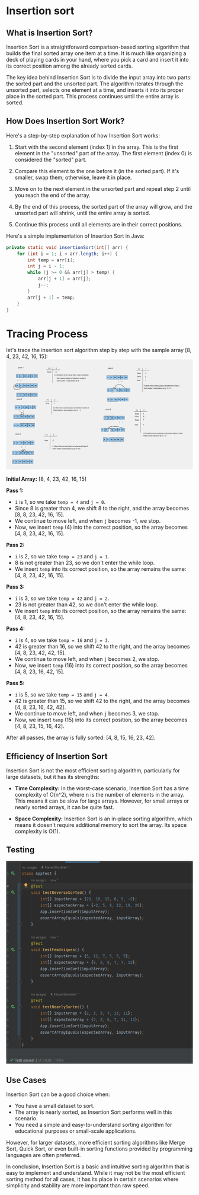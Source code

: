 # Insertion sort
## What is Insertion Sort?

Insertion Sort is a straightforward comparison-based sorting algorithm that builds the final sorted array one item at a time. It is much like organizing a deck of playing cards in your hand, where you pick a card and insert it into its correct position among the already sorted cards.

The key idea behind Insertion Sort is to divide the input array into two parts: the sorted part and the unsorted part. The algorithm iterates through the unsorted part, selects one element at a time, and inserts it into its proper place in the sorted part. This process continues until the entire array is sorted.

## How Does Insertion Sort Work?

Here's a step-by-step explanation of how Insertion Sort works:

1. Start with the second element (index 1) in the array. This is the first element in the "unsorted" part of the array. The first element (index 0) is considered the "sorted" part.

2. Compare this element to the one before it (in the sorted part). If it's smaller, swap them; otherwise, leave it in place.

3. Move on to the next element in the unsorted part and repeat step 2 until you reach the end of the array.

4. By the end of this process, the sorted part of the array will grow, and the unsorted part will shrink, until the entire array is sorted.

5. Continue this process until all elements are in their correct positions.

Here's a simple implementation of Insertion Sort in Java:

```java
private static void insertionSort(int[] arr) {
    for (int i = 1; i < arr.length; i++) {
        int temp = arr[i];
        int j = i - 1;
        while (j >= 0 && arr[j] > temp) {
            arr[j + 1] = arr[j];
            j--;
        }
        arr[j + 1] = temp;
    }
}
```
# Tracing Process
let's trace the insertion sort algorithm step by step with the sample array [8, 4, 23, 42, 16, 15]:
![insertion Sort Tracing](assets/insertionSortTracing.png) 

**Initial Array:** [8, 4, 23, 42, 16, 15]

**Pass 1:**
- `i` is 1, so we take `temp = 4` and `j = 0`.
- Since 8 is greater than 4, we shift 8 to the right, and the array becomes [8, 8, 23, 42, 16, 15].
- We continue to move left, and when `j` becomes -1, we stop.
- Now, we insert `temp` (4) into the correct position, so the array becomes [4, 8, 23, 42, 16, 15].

**Pass 2:**
- `i` is 2, so we take `temp = 23` and `j = 1`.
- 8 is not greater than 23, so we don't enter the while loop.
- We insert `temp` into its correct position, so the array remains the same: [4, 8, 23, 42, 16, 15].

**Pass 3:**
- `i` is 3, so we take `temp = 42` and `j = 2`.
- 23 is not greater than 42, so we don't enter the while loop.
- We insert `temp` into its correct position, so the array remains the same: [4, 8, 23, 42, 16, 15].

**Pass 4:**
- `i` is 4, so we take `temp = 16` and `j = 3`.
- 42 is greater than 16, so we shift 42 to the right, and the array becomes [4, 8, 23, 42, 42, 15].
- We continue to move left, and when `j` becomes 2, we stop.
- Now, we insert `temp` (16) into its correct position, so the array becomes [4, 8, 23, 16, 42, 15].

**Pass 5:**
- `i` is 5, so we take `temp = 15` and `j = 4`.
- 42 is greater than 15, so we shift 42 to the right, and the array becomes [4, 8, 23, 16, 42, 42].
- We continue to move left, and when `j` becomes 3, we stop.
- Now, we insert `temp` (15) into its correct position, so the array becomes [4, 8, 23, 15, 16, 42].

After all passes, the array is fully sorted: [4, 8, 15, 16, 23, 42].
## Efficiency of Insertion Sort

Insertion Sort is not the most efficient sorting algorithm, particularly for large datasets, but it has its strengths:

- **Time Complexity:** In the worst-case scenario, Insertion Sort has a time complexity of O(n^2), where n is the number of elements in the array. This means it can be slow for large arrays. However, for small arrays or nearly sorted arrays, it can be quite fast.

- **Space Complexity:** Insertion Sort is an in-place sorting algorithm, which means it doesn't require additional memory to sort the array. Its space complexity is O(1).
## Testing 
![tests Passed](assets/testsPassed.png)

## Use Cases

Insertion Sort can be a good choice when:

- You have a small dataset to sort.
- The array is nearly sorted, as Insertion Sort performs well in this scenario.
- You need a simple and easy-to-understand sorting algorithm for educational purposes or small-scale applications.

However, for larger datasets, more efficient sorting algorithms like Merge Sort, Quick Sort, or even built-in sorting functions provided by programming languages are often preferred.

In conclusion, Insertion Sort is a basic and intuitive sorting algorithm that is easy to implement and understand. While it may not be the most efficient sorting method for all cases, it has its place in certain scenarios where simplicity and stability are more important than raw speed.

